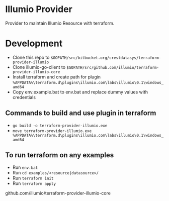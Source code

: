 # Illumio Provider
Provider to maintain Illumio Resource with terraform.

# Development
- Clone this repo to `$GOPATH/src/bitbucket.org/crestdatasys/terraform-provider-illumio`
- Clone illumio-go-client to `$GOPATH/src/github.com/illumio/terraform-provider-illumio-core`
- Install terraform and create path for plugin `%APPDATA%\terraform.d\plugins\illumio.com\labs\illumio\0.1\windows_amd64`
- Copy env.example.bat to env.bat and replace dummy values with credentials

## Commands to build and use plugin in terraform

- `go build -o terraform-provider-illumio.exe`
- `move terraform-provider-illumio.exe %APPDATA%\terraform.d\plugins\illumio.com\labs\illumio\0.1\windows_amd64`


## To run terraform on any examples

- Run `env.bat`
- Run `cd examples/<resource|datasource>/`
- Run `terraform init`
- Run `terraform apply`

github.com/illumio/terraform-provider-illumio-core